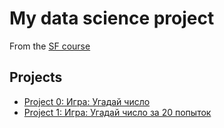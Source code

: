 # My data science project 
From the [SF course](https://skillfactory.ru/data-scientist-pro)

## Projects

* [Project 0: Игра: Угадай число](https://github.com/vadimkopytko/learning/tree/main/project_0)
* [Project 1: Игра: Угадай число за 20 попыток](https://github.com/vadimkopytko/learning/tree/main/project_1)